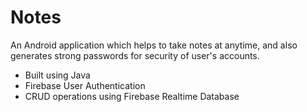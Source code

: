 # Notes
An Android application which helps to take notes at anytime, and also generates strong passwords for security of user's accounts.

- Built using Java
- Firebase User Authentication
- CRUD operations using Firebase Realtime Database

